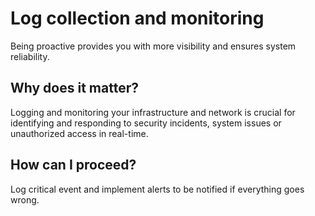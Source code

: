 # Log collection and monitoring

Being proactive provides you with more visibility and ensures system
reliability.

## Why does it matter?

Logging and monitoring your infrastructure and network is crucial for
identifying and responding to security incidents, system issues or unauthorized
access in real-time.

## How can I proceed?

Log critical event and implement alerts to be notified if everything goes wrong.
